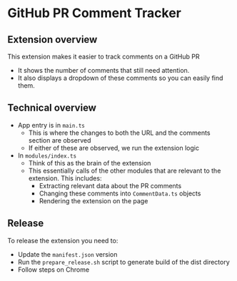 # GitHub PR Comment Tracker

## Extension overview

This extension makes it easier to track comments on a GitHub PR

- It shows the number of comments that still need attention.
- It also displays a dropdown of these comments so you can easily find them.

## Technical overview

- App entry is in `main.ts`
  - This is where the changes to both the URL and the comments section are observed
  - If either of these are observed, we run the extension logic
- In `modules/index.ts`
  - Think of this as the brain of the extension
  - This essentially calls of the other modules that are relevant to the extension. This includes:
    - Extracting relevant data about the PR comments
    - Changing these comments into `CommentData.ts` objects
    - Rendering the extension on the page

## Release

To release the extension you need to:

- Update the `manifest.json` version
- Run the `prepare_release.sh` script to generate build of the dist directory
- Follow steps on Chrome
